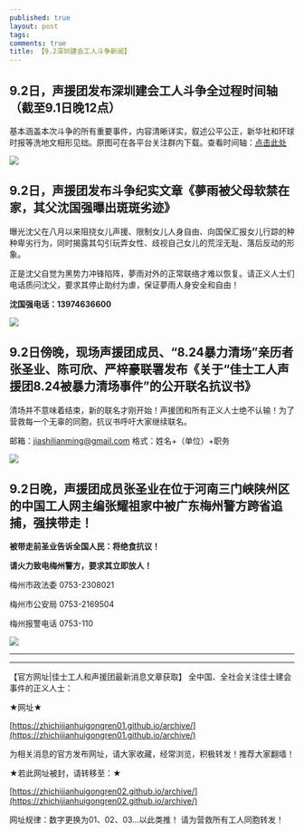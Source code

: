 ```yaml
---
published: true
layout: post
tags:
comments: true
title: 【9.2深圳建会工人斗争新闻】
---
```


## 9.2日，声援团发布深圳建会工人斗争全过程时间轴（截至9.1日晚12点）

基本涵盖本次斗争的所有重要事件，内容清晰详实，叙述公平公正，新华社和环球时报等洗地文相形见绌。原图可在各平台关注群内下载。查看时间轴：[点击此处](https://fanduiqingchang01.github.io/xinshijianzhou02/)

![](https://ae01.alicdn.com/kf/HTB1Qet8KxGYBuNjy0Fnq6x5lpXak.jpg)


## 9.2日，声援团发布斗争纪实文章《夢雨被父母软禁在家，其父沈国强曝出斑斑劣迹》

曝光沈父在八月以来阻挠女儿声援、限制女儿人身自由、向国保汇报女儿行踪的种种卑劣行为，同时揭露其勾引玩弄女性、歧视自己女儿的荒淫无耻、落后反动的形象。

正是沈父自觉为黑势力冲锋陷阵，夢雨对外的正常联络才难以恢复。请正义人士们电话质问沈父，要求其停止助纣为虐，保证夢雨人身安全和自由！

**沈国强电话：13974636600**

![](https://ae01.alicdn.com/kf/HTB1.Vzcu.OWBKNjSZKzq6xfWFXak.jpg)

## 9.2日傍晚，现场声援团成员、“8.24暴力清场”亲历者张圣业、陈可欣、严梓豪联署发布《关于“佳士工人声援团8.24被暴力清场事件”的公开联名抗议书》

清场并不意味着结束，新的联名才刚开始！声援团和所有正义人士绝不认输！为了营救每一个无辜的同胞，抗议书呼吁大家继续联名。

邮箱：[jiashilianming@gmail.com](mailto:jiashilianming@gmail.com)
格式：姓名+（单位）+职务

![](https://ae01.alicdn.com/kf/HTB1DX7dKgmTBuNjy1Xbq6yMrVXaT.jpg)


## 9.2日晚，声援团成员张圣业在位于河南三门峡陕州区的中国工人网主编张耀祖家中被广东梅州警方跨省追捕，强挟带走！

**被带走前圣业告诉全国人民：将绝食抗议！**

**请火力致电梅州警方，要求其立即放人！**

梅州市政法委 0753-2308021

梅州市公安局 0753-2169504

梅州报警电话 0753-110

![](https://i.loli.net/2018/08/27/5b8401806255f.bmp)

---

---

【官方网址|佳士工人和声援团最新消息文章获取】
全中国、全社会关注佳士建会事件的正义人士：

★网址★

[https://zhichijianhuigongren01.github.io/archive/](https://zhichijianhuigongren01.github.io/archive/)

为相关消息的官方发布网址，请大家收藏，经常浏览，积极转发！推荐大家翻墙！

★若此网址被封，请转移至：★

[https://zhichijianhuigongren02.github.io/archive/](https://zhichijianhuigongren02.github.io/archive/)

网址规律：数字更换为01、02、03...以此类推！
请为营救所有工人同胞转发！
